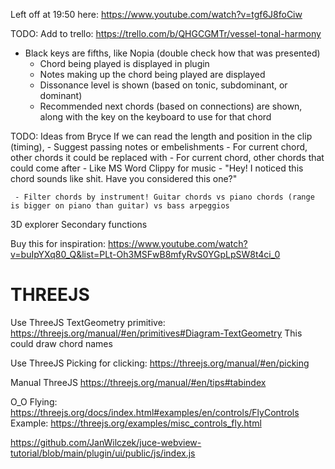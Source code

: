 Left off at 19:50  here: https://www.youtube.com/watch?v=tgf6J8foCiw

TODO: Add to trello: https://trello.com/b/QHGCGMTr/vessel-tonal-harmony
- Black keys are fifths, like Nopia (double check how that was presented)
     - Chord being played is displayed in plugin
     - Notes making up the chord being played are displayed
     - Dissonance level is shown (based on tonic, subdominant, or dominant)
     - Recommended next chords (based on connections) are shown, along with the key on the keyboard to use for that chord

TODO: Ideas from Bryce
If we can read the length and position in the clip (timing), 
     - Suggest passing notes or embelishments
     - For current chord, other chords it could be replaced with
     - For current chord, other chords that could come after
     - Like MS Word Clippy for music - "Hey! I noticed this chord sounds like shit. Have you considered this one?"

     - Filter chords by instrument! Guitar chords vs piano chords (range is bigger on piano than guitar) vs bass arpeggios

3D explorer
Secondary functions

Buy this for inspiration:
https://www.youtube.com/watch?v=buIpYXq80_Q&list=PLt-Oh3MSFwB8mfyRvS0YGpLpSW8t4ci_0

# THREEJS

Use ThreeJS TextGeometry primitive: https://threejs.org/manual/#en/primitives#Diagram-TextGeometry
This could draw chord names

Use ThreeJS Picking for clicking: https://threejs.org/manual/#en/picking

Manual ThreeJS https://threejs.org/manual/#en/tips#tabindex

O_O Flying: https://threejs.org/docs/index.html#examples/en/controls/FlyControls
Example: https://threejs.org/examples/misc_controls_fly.html

https://github.com/JanWilczek/juce-webview-tutorial/blob/main/plugin/ui/public/js/index.js
